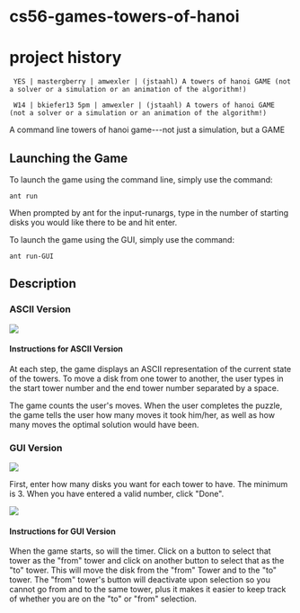 # cs56-games-towers-of-hanoi

project history
===============
```
 YES | mastergberry | amwexler | (jstaahl) A towers of hanoi GAME (not a solver or a simulation or an animation of the algorithm!)

 W14 | bkiefer13 5pm | amwexler | (jstaahl) A towers of hanoi GAME (not a solver or a simulation or an animation of the algorithm!)
```

A command line towers of hanoi game---not just a simulation, but a GAME

## Launching the Game

To launch the game using the command line, simply use the command:
```
ant run
```
When prompted by ant for the input-runargs, type in the number of starting disks you would like there to be and hit enter.


To launch the game using the GUI, simply use the command:
```
ant run-GUI
```

## Description

### ASCII Version

![](http://i.imgur.com/T2eKHVT.png)

#### Instructions for ASCII Version

At each step, the game displays an ASCII representation of the current state of the towers.
To move a disk from one tower to another, the user types in the start tower number and the end tower number separated by a space.

The game counts the user's moves. When the user completes the puzzle, the game tells the user how many moves it took him/her, as well as how many moves the optimal solution would have been.

### GUI Version

![](http://i.imgur.com/5kcR2kw.png)

First, enter how many disks you want for each tower to have.  The minimum is 3.  When you have entered a valid number, click "Done".

![](http://i.imgur.com/iS38rUC.png)

#### Instructions for GUI Version

When the game starts, so will the timer.  Click on a button to select that tower as the "from" tower and click on another button to select that as the "to" tower.  This will move the disk from the "from" Tower and to the "to" tower.  The "from" tower's button will deactivate upon selection so you cannot go from and to the same tower, plus it makes it easier to keep track of whether you are on the "to" or "from" selection.
